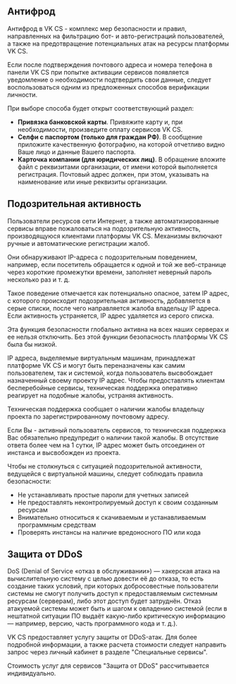 ## Антифрод

Антифрод в VK CS - комплекс мер безопасности и правил, направленных на фильтрацию бот- и авто-регистраций пользователей, а также на предотвращение потенциальных атак на ресурсы платформы VK CS.

Если после подтверждения почтового адреса и номера телефона в панели VK CS при попытке активации сервисов появляется уведомление о необходимости подтвердить свои данные, следует воспользоваться одним из предложенных способов верификации личности.

При выборе способа будет открыт соответствующий раздел:

- **Привязка банковской карты**. Привяжите карту и, при необходимости, произведите оплату сервисов VK CS.
- **Селфи с паспортом** **(только для граждан РФ)**. В сообщение приложите качественную фотографию, на которой отчетливо видно Ваше лицо и данные Вашего паспорта.
- **Карточка компании (для юридических лиц)**. В обращение вложите файл с реквизитами организации, от имени которой выполняется регистрация. Почтовый адрес должен, при этом, указывать на наименование или иные реквизиты организации.

## Подозрительная активность

Пользователи ресурсов сети Интернет, а также автоматизированные сервисы вправе пожаловаться на подозрительную активность, производящуюся клиентами платформы VK CS. Механизмы включают ручные и автоматические регистрации жалоб.

Они обнаруживают IP-адреса с подозрительным поведением, например, если посетитель обращается к одной и той же веб-странице через короткие промежутки времени, заполняет неверный пароль несколько раз и т. д.

Такое поведение отмечается как потенциально опасное, затем IP адрес, с которого происходит подозрительная активность, добавляется в серые списки, после чего направляется жалоба владельцу IP адреса. Если активность устраняется, IP адрес удаляется из серого списка.

Эта функция безопасности глобально активна на всех наших серверах и ее нельзя отключить. Без этой функции безопасность платформы VK CS была бы низкой.

IP адреса, выделяемые виртуальным машинам, принадлежат платформе VK CS и могут быть переназначены как самим пользователем, так и системой, когда пользователь высвобождает назначенный своему проекту IP адрес. Чтобы предоставлять клиентам бесперебойные сервисы, техническая поддержка оперативно реагирует на подобные жалобы, устраняя активность.

<warn>

Техническая поддержка сообщает о наличии жалобы владельцу проекта по зарегистрированному почтовому адресу.

Если Вы - активный пользователь сервисов, то техническая поддержка Вас обязательно предупредит о наличии такой жалобы. В отсутствие ответа более чем на 1 сутки, IP адрес может быть отсоединен от инстанса и высвобожден из проекта.

Чтобы не столкнуться с ситуацией подозрительной активности, ведущейся с виртуальной машины, следует соблюдать правила безопасности:

- Не устанавливать простые пароли для учетных записей
- Не предоставлять неконтролируемый доступ к своим созданным ресурсам
- Внимательно относиться к скачиваемым и устанавливаемым программным средствам
- Проверять инстансы на наличие вредоносного ПО или кода

</warn>

## Защита от DDoS

DoS (Denial of Service «отказ в обслуживании») — хакерская атака на вычислительную систему с целью довести её до отказа, то есть создание таких условий, при которых добросовестные пользователи системы не смогут получить доступ к предоставляемым системным ресурсам (серверам), либо этот доступ будет затруднён. Отказ атакуемой системы может быть и шагом к овладению системой (если в нештатной ситуации ПО выдаёт какую-либо критическую информацию — например, версию, часть программного кода и т. д.).

VK CS предоставляет услугу защиты от DDoS-атак. Для более подробной информации, а также расчета стоимости следует направить запрос через личный кабинет в разделе "Специальные сервисы".

Стоимость услуг для сервисов "Защита от DDoS" рассчитывается индивидуально.
